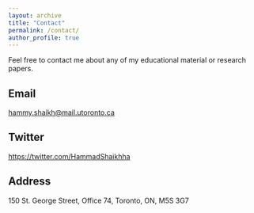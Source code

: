 ```yaml
---
layout: archive
title: "Contact"
permalink: /contact/
author_profile: true
---
```


Feel free to contact me about any of my educational material or research papers.

Email
---
<hammy.shaikh@mail.utoronto.ca>

Twitter
---
<https://twitter.com/HammadShaikhha>

Address
---
150 St. George Street, Office 74, Toronto, ON, M5S 3G7


